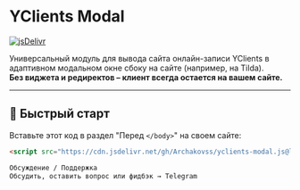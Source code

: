 # YClients Modal

[![jsDelivr](https://data.jsdelivr.com/v1/package/gh/Archakovss/yclients-modal.js/badge)](https://www.jsdelivr.com/package/gh/Archakovss/yclients-modal.js)

Универсальный модуль для вывода сайта онлайн-записи YClients в адаптивном модальном окне сбоку на сайте (например, на Tilda).  
**Без виджета и редиректов – клиент всегда остается на вашем сайте.**

---

## 🚀 Быстрый старт

Вставьте этот код в раздел "Перед `</body>`" на своем сайте:

```html
<script src="https://cdn.jsdelivr.net/gh/Archakovss/yclients-modal.js@latest/yclients-modal.js"></script>

Обсуждение / Поддержка
Обсудить, оставить вопрос или фидбэк → Telegram
